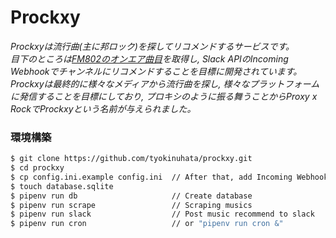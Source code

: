 # Prockxy
*Prockxyは流行曲(主に邦ロック)を探してリコメンドするサービスです。*  
*目下のところは[FM802のオンエア曲目](https://funky802.com/service/OnairList/today)を取得し, Slack APIのIncoming Webhookでチャンネルにリコメンドすることを目標に開発されています。*  
*Prockxyは最終的に様々なメディアから流行曲を探し, 様々なプラットフォームに発信することを目標にしており, プロキシのように振る舞うことからProxy x RockでProckxyという名前が与えられました。*

### 環境構築

```bash
$ git clone https://github.com/tyokinuhata/prockxy.git
$ cd prockxy
$ cp config.ini.example config.ini  // After that, add Incoming Webhook URL
$ touch database.sqlite
$ pipenv run db                     // Create database
$ pipenv run scrape                 // Scraping musics
$ pipenv run slack                  // Post music recommend to slack
$ pipenv run cron                   // or "pipenv run cron &"
```